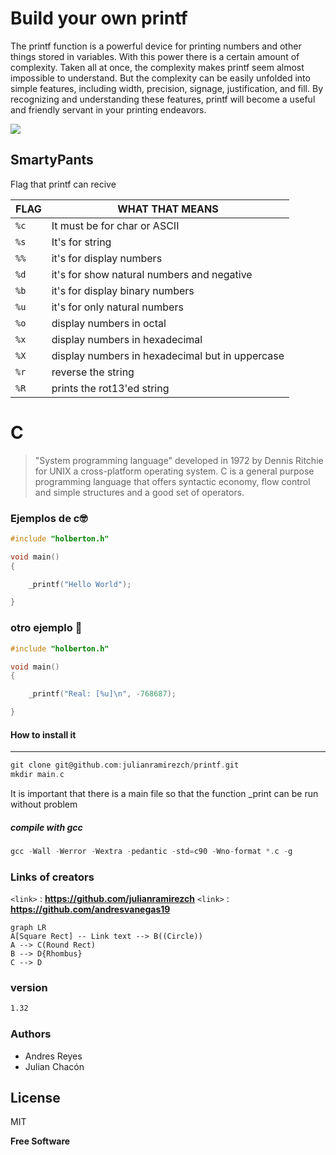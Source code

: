 

# Build your own **printf**

The printf function is a powerful device for printing numbers and other things stored in variables. With this power there is a certain amount of complexity. Taken all at once, the complexity makes printf seem almost impossible to understand. But the complexity can be easily unfolded into simple features, including width, precision, signage, justification, and fill. By recognizing and understanding these features, printf will become a useful and friendly servant in your printing endeavors.

![](https://www.it.uc3m.es/pbasanta/asng/course_notes/input_output_printf_example_es.png)

## SmartyPants
Flag that printf can recive

| FLAG  | WHAT THAT MEANS 
| ------ | ------ |
 `%c`  |It must be for char or ASCII |
| `%s` | It's for string  |
| `%%`| it's for display numbers |
| `%d` | it's for show natural numbers and negative |
| `%b` |  it's for display binary numbers |
| `%u` |  it's for only natural numbers |
| `%o` |  display numbers in octal |
| `%x` | display numbers in hexadecimal |
| `%X` | display numbers in hexadecimal but in uppercase |
| `%r` | reverse the string |
| `%R` |prints the rot13'ed string |


# C
> "System programming language" developed in 1972 by Dennis Ritchie for UNIX a cross-platform operating system. C is a general purpose programming language that offers syntactic economy, flow control and simple structures and a good set of operators.

### Ejemplos de c🤓

```c
#include "holberton.h"

void main()
{

    _printf("Hello World");

}
```
### otro ejemplo 🤯
```c
#include "holberton.h"

void main()
{

	_printf("Real: [%u]\n", -768687);

}
```


#### How to install it
-------------
```c
git clone git@github.com:julianramirezch/printf.git
mkdir main.c
```
It is important that there is a main file so that the function _print can be run without problem
##### compile with gcc
```c
gcc -Wall -Werror -Wextra -pedantic -std=c90 -Wno-format *.c -g
```


### Links of creators
`<link>` : **https://github.com/julianramirezch**
`<link>` : **https://github.com/andresvanegas19**

```mermaid
graph LR
A[Square Rect] -- Link text --> B((Circle))
A --> C(Round Rect)
B --> D{Rhombus}
C --> D
```

### version

```sh
1.32
```

### Authors

 - Andres Reyes
 - Julian Chacón

License
----

MIT


**Free Software**
